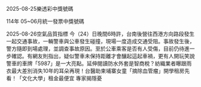 
2025-08-25樂透彩中獎號碼

                                
114年 05~06月統一發票中獎號碼
                             
2025-08-26空氣品質指標
                              今（24）日晚間6時許，台南後營往西港方向路段發生一起交通事故，一輛警車與公車發生碰撞，現場一度造成交通受阻。事故發生後，警方隨即到場處理，並調查事故原因。至於公車乘客是否有人受傷，目前仍待進一步確認。有網友則指出，疑似警車未保持距離才會釀起這起車禍，更有人開玩笑說警車的車牌「5987」是一大亮點。延伸閱讀防水外套是智商稅？紡織業者曝跟雨衣最大差別消失10年的耳朵再現！台醫助柬埔寨女童「摘除血管瘤」開學租房先看！「文化大學」租金最便宜 專家揭隱憂